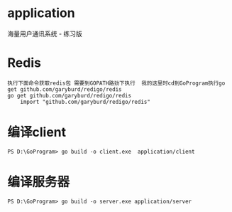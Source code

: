 # application

海量用户通讯系统 - 练习版

# Redis
	执行下面命令获取redis包 需要到GOPATH路劲下执行  我的这里时cd到GoProgram执行go get github.com/garyburd/redigo/redis  
	go get github.com/garyburd/redigo/redis   
    	import "github.com/garyburd/redigo/redis"

# 编译client
	PS D:\GoProgram> go build -o client.exe  application/client

# 编译服务器
	PS D:\GoProgram> go build -o server.exe application/server
